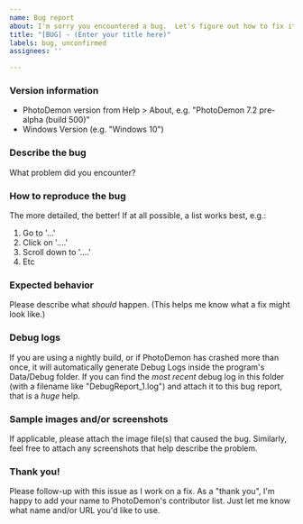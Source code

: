```yaml
---
name: Bug report
about: I'm sorry you encountered a bug.  Let's figure out how to fix it.
title: "[BUG] - (Enter your title here)"
labels: bug, unconfirmed
assignees: ''

---
```


### Version information
 - PhotoDemon version from Help > About, e.g. "PhotoDemon 7.2 pre-alpha (build 500)"
 - Windows Version (e.g. "Windows 10")

### Describe the bug
What problem did you encounter?

### How to reproduce the bug
The more detailed, the better!  If at all possible, a list works best, e.g.:
   1. Go to '...'
   2. Click on '....'
   3. Scroll down to '....'
   4. Etc

### Expected behavior
Please describe what *should* happen.  (This helps me know what a fix might look like.)

### Debug logs
If you are using a nightly build, or if PhotoDemon has crashed more than once, it will automatically generate Debug Logs inside the program's Data/Debug folder.  If you can find the *most recent* debug log in this folder (with a filename like "DebugReport_1.log") and attach it to this bug report, that is a *huge* help.  

### Sample images and/or screenshots
If applicable, please attach the image file(s) that caused the bug.  Similarly, feel free to attach any screenshots that help describe the problem.

### Thank you!

Please follow-up with this issue as I work on a fix.  As a "thank you", I'm happy to add your name to PhotoDemon's contributor list.  Just let me know what name and/or URL you'd like to use.
